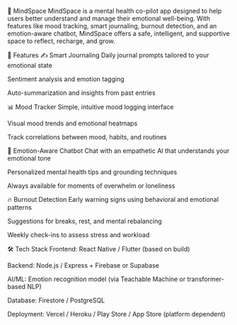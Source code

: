🧠 MindSpace
MindSpace is a mental health co-pilot app designed to help users better understand and manage their emotional well-being. With features like mood tracking, smart journaling, burnout detection, and an emotion-aware chatbot, MindSpace offers a safe, intelligent, and supportive space to reflect, recharge, and grow.

🚀 Features
✍️ Smart Journaling
Daily journal prompts tailored to your emotional state

Sentiment analysis and emotion tagging

Auto-summarization and insights from past entries

📊 Mood Tracker
Simple, intuitive mood logging interface

Visual mood trends and emotional heatmaps

Track correlations between mood, habits, and routines

🤖 Emotion-Aware Chatbot
Chat with an empathetic AI that understands your emotional tone

Personalized mental health tips and grounding techniques

Always available for moments of overwhelm or loneliness

🔥 Burnout Detection
Early warning signs using behavioral and emotional patterns

Suggestions for breaks, rest, and mental rebalancing

Weekly check-ins to assess stress and workload

🛠️ Tech Stack
Frontend: React Native / Flutter (based on build)

Backend: Node.js / Express + Firebase or Supabase

AI/ML: Emotion recognition model (via Teachable Machine or transformer-based NLP)

Database: Firestore / PostgreSQL

Deployment: Vercel / Heroku / Play Store / App Store (platform dependent)
